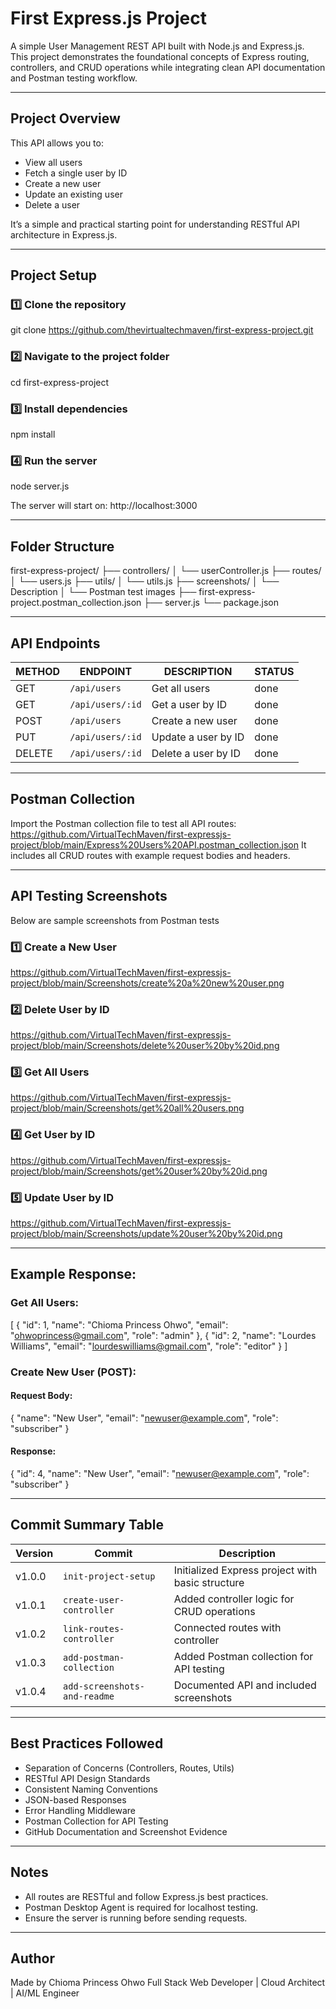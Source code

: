 #  First Express.js Project

A simple User Management REST API built with Node.js and Express.js.  
This project demonstrates the foundational concepts of Express routing, controllers, and CRUD operations while integrating clean API documentation and Postman testing workflow.

---

## Project Overview

This API allows you to:
- View all users
- Fetch a single user by ID
- Create a new user
- Update an existing user
- Delete a user

It’s a simple and practical starting point for understanding RESTful API architecture in Express.js.

---

##  Project Setup

### 1️⃣ Clone the repository
git clone https://github.com/thevirtualtechmaven/first-express-project.git

### 2️⃣ Navigate to the project folder
cd first-express-project

### 3️⃣ Install dependencies
npm install

### 4️⃣ Run the server
node server.js

The server will start on: http://localhost:3000

---

##  Folder Structure

first-express-project/
├── controllers/
│   └── userController.js
├── routes/
│   └── users.js
├── utils/
│   └── utils.js
├── screenshots/
│   └── Description 
│   └── Postman test images
├── first-express-project.postman_collection.json
├── server.js
└── package.json

---

##  API Endpoints

| METHOD | ENDPOINT         | DESCRIPTION         | STATUS |
| ------ | ---------------- | ------------------- | ------ |
| GET    | `/api/users`     | Get all users       | done   |
| GET    | `/api/users/:id` | Get a user by ID    | done   |
| POST   | `/api/users`     | Create a new user   | done   |
| PUT    | `/api/users/:id` | Update a user by ID | done   |
| DELETE | `/api/users/:id` | Delete a user by ID | done   |

---

##  Postman Collection

Import the Postman collection file to test all API routes:
https://github.com/VirtualTechMaven/first-expressjs-project/blob/main/Express%20Users%20API.postman_collection.json
It includes all CRUD routes with example request bodies and headers.

---

##  API Testing Screenshots

Below are sample screenshots from Postman tests

### 1️⃣ Create a New User
https://github.com/VirtualTechMaven/first-expressjs-project/blob/main/Screenshots/create%20a%20new%20user.png

### 2️⃣ Delete User by ID
https://github.com/VirtualTechMaven/first-expressjs-project/blob/main/Screenshots/delete%20user%20by%20id.png

### 3️⃣ Get All Users
https://github.com/VirtualTechMaven/first-expressjs-project/blob/main/Screenshots/get%20all%20users.png

### 4️⃣ Get User by ID
https://github.com/VirtualTechMaven/first-expressjs-project/blob/main/Screenshots/get%20user%20by%20id.png

### 5️⃣ Update User by ID
https://github.com/VirtualTechMaven/first-expressjs-project/blob/main/Screenshots/update%20user%20by%20id.png

---

##  Example Response:

###  Get All Users:

[
  {
    "id": 1,
    "name": "Chioma Princess Ohwo",
    "email": "ohwoprincess@gmail.com",
    "role": "admin"
  },
  {
    "id": 2,
    "name": "Lourdes Williams",
    "email": "lourdeswilliams@gmail.com",
    "role": "editor"
  }
]

###  Create New User (POST):

####  Request Body:

{
  "name": "New User",
  "email": "newuser@example.com",
  "role": "subscriber"
}

#### Response:

{
  "id": 4,
  "name": "New User",
  "email": "newuser@example.com",
  "role": "subscriber"
}

---

## Commit Summary Table

| Version | Commit                       | Description                                      |
| ------- | ---------------------------- | ------------------------------------------------ |
| v1.0.0  | `init-project-setup`         | Initialized Express project with basic structure |
| v1.0.1  | `create-user-controller`     | Added controller logic for CRUD operations       |
| v1.0.2  | `link-routes-controller`     | Connected routes with controller                 |
| v1.0.3  | `add-postman-collection`     | Added Postman collection for API testing         |
| v1.0.4  | `add-screenshots-and-readme` | Documented API and included screenshots          |


---

## Best Practices Followed

- Separation of Concerns (Controllers, Routes, Utils)
- RESTful API Design Standards
- Consistent Naming Conventions
- JSON-based Responses
- Error Handling Middleware
- Postman Collection for API Testing
- GitHub Documentation and Screenshot Evidence

---

## Notes

- All routes are RESTful and follow Express.js best practices.
- Postman Desktop Agent is required for localhost testing.
- Ensure the server is running before sending requests.

---

## Author
Made by Chioma Princess Ohwo
Full Stack Web Developer | Cloud Architect | AI/ML Engineer








